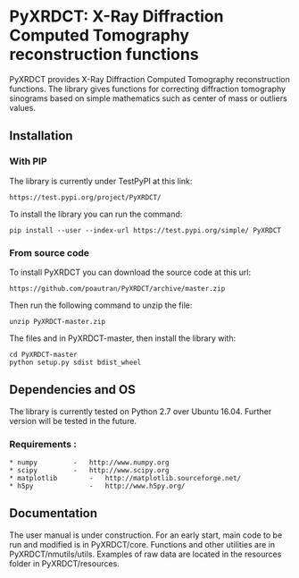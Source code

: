 # PyXRDCT: X-Ray Diffraction Computed Tomography reconstruction functions

PyXRDCT provides X-Ray Diffraction Computed Tomography reconstruction functions.
The library gives functions for correcting diffraction tomography sinograms based on simple mathematics such as center of mass or outliers values.

## Installation

### With PIP

The library is currently under TestPyPI at this link:

	https://test.pypi.org/project/PyXRDCT/

To install the library you can run the command:

	pip install --user --index-url https://test.pypi.org/simple/ PyXRDCT

### From source code

To install PyXRDCT you can download the source code at this url:

	https://github.com/poautran/PyXRDCT/archive/master.zip

Then run the following command to unzip the file:

	unzip PyXRDCT-master.zip

The files and in PyXRDCT-master, then install the library with:

	cd PyXRDCT-master
	python setup.py sdist bdist_wheel

## Dependencies and OS

The library is currently tested on Python 2.7 over Ubuntu 16.04. Further version will be tested in the future.

### Requirements :

	* numpy 		- 	http://www.numpy.org
	* scipy 		- 	http://www.scipy.org
	* matplotlib 		- 	http://matplotlib.sourceforge.net/
	* h5py	    		-  	http://www.h5py.org/

## Documentation

The user manual is under construction. For an early start, main code to be run and modified is in PyXRDCT/core. Functions and other utilities are in PyXRDCT/nmutils/utils. Examples of raw data are located in the resources folder in PyXRDCT/resources.



